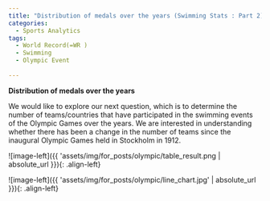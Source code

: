 ```yaml
---
title: "Distribution of medals over the years (Swimming Stats : Part 2)"
categories:
  - Sports Analytics
tags:
  - World Record(=WR )
  - Swimming 
  - Olympic Event
  
---
```



**Distribution of medals over the years**

We would like to explore our next question, which is to determine the number of teams/countries that have participated in the swimming events of the Olympic Games over the years. We are interested in understanding whether there has been a change in the number of teams since the inaugural Olympic Games held in Stockholm in 1912.


![image-left]({{ 'assets/img/for_posts/olympic/table_result.png | absolute_url }}){: .align-left} 

![image-left]({{ 'assets/img/for_posts/olympic/line_chart.jpg' | absolute_url }}){: .align-left} 

